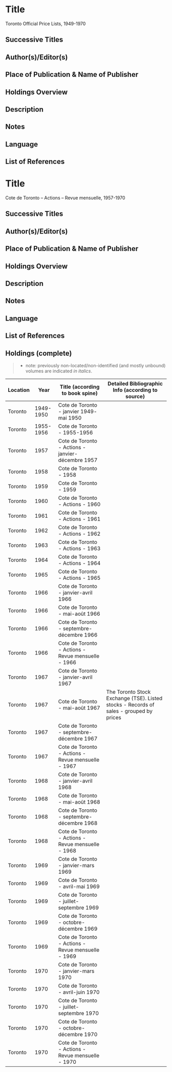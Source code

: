 # Title

Toronto Official Price Lists, 1949-1970

## Successive Titles

## Author(s)/Editor(s)

## Place of Publication & Name of Publisher

## Holdings Overview

## Description

## Notes

## Language

## List of References


# Title

Cote de Toronto – Actions – Revue mensuelle, 1957-1970

## Successive Titles

## Author(s)/Editor(s)

## Place of Publication & Name of Publisher

## Holdings Overview

## Description

## Notes

## Language

## List of References

## Holdings (complete)

> * note: previously non-located/non-identified (and mostly unbound) volumes are indicated *in italics*.

| Location | Year      | Title (according to book spine)                    | Detailed Bibliographic Info (according to source)                                      |
|----------|-----------|----------------------------------------------------|----------------------------------------------------------------------------------------|
| Toronto  | 1949-1950 | Cote de Toronto - janvier 1949- mai 1950           |                                                                                        |
| Toronto  | 1955-1956 | Cote de Toronto - 1955-1956                        |                                                                                        |
| Toronto  | 1957      | Cote de Toronto - Actions - janvier-décembre 1957  |                                                                                        |
| Toronto  | 1958      | Cote de Toronto - 1958                             |                                                                                        |
| Toronto  | 1959      | Cote de Toronto - 1959                             |                                                                                        |
| Toronto  | 1960      | Cote de Toronto - Actions - 1960                   |                                                                                        |
| Toronto  | 1961      | Cote de Toronto - Actions - 1961                   |                                                                                        |
| Toronto  | 1962      | Cote de Toronto - Actions - 1962                   |                                                                                        |
| Toronto  | 1963      | Cote de Toronto - Actions - 1963                   |                                                                                        |
| Toronto  | 1964      | Cote de Toronto - Actions - 1964                   |                                                                                        |
| Toronto  | 1965      | Cote de Toronto - Actions - 1965                   |                                                                                        |
| Toronto  | 1966      | Cote de Toronto - janvier-avril 1966               |                                                                                        |
| Toronto  | 1966      | Cote de Toronto - mai-août 1966                    |                                                                                        |
| Toronto  | 1966      | Cote de Toronto - septembre-décembre 1966          |                                                                                        |
| Toronto  | 1966      | Cote de Toronto - Actions - Revue mensuelle - 1966 |                                                                                        |
| Toronto  | 1967      | Cote de Toronto - janvier-avril 1967               |                                                                                        |
| Toronto  | 1967      | Cote de Toronto - mai-août 1967                    | The Toronto Stock Exchange (TSE). Listed stocks - Records of sales - grouped by prices |
| Toronto  | 1967      | Cote de Toronto - septembre-décembre 1967          |                                                                                        |
| Toronto  | 1967      | Cote de Toronto - Actions - Revue mensuelle - 1967 |                                                                                        |
| Toronto  | 1968      | Cote de Toronto - janvier-avril 1968               |                                                                                        |
| Toronto  | 1968      | Cote de Toronto - mai-août 1968                    |                                                                                        |
| Toronto  | 1968      | Cote de Toronto - septembre-décembre 1968          |                                                                                        |
| Toronto  | 1968      | Cote de Toronto - Actions - Revue mensuelle - 1968 |                                                                                        |
| Toronto  | 1969      | Cote de Toronto - janvier-mars 1969                |                                                                                        |
| Toronto  | 1969      | Cote de Toronto - avril-mai 1969                   |                                                                                        |
| Toronto  | 1969      | Cote de Toronto - juillet-septembre 1969           |                                                                                        |
| Toronto  | 1969      | Cote de Toronto - octobre-décembre 1969            |                                                                                        |
| Toronto  | 1969      | Cote de Toronto - Actions - Revue mensuelle - 1969 |                                                                                        |
| Toronto  | 1970      | Cote de Toronto - janvier-mars 1970                |                                                                                        |
| Toronto  | 1970      | Cote de Toronto - avril-juin 1970                  |                                                                                        |
| Toronto  | 1970      | Cote de Toronto - juillet-septembre 1970           |                                                                                        |
| Toronto  | 1970      | Cote de Toronto - octobre-décembre 1970            |                                                                                        |
| Toronto  | 1970      | Cote de Toronto - Actions - Revue mensuelle - 1970 |                                                                                        |
